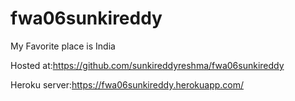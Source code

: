# fwa06sunkireddy
My Favorite place is India

Hosted at:https://github.com/sunkireddyreshma/fwa06sunkireddy

Heroku server:https://fwa06sunkireddy.herokuapp.com/

